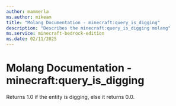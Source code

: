 ```yaml
---
author: mammerla
ms.author: mikeam
title: "Molang Documentation - minecraft:query_is_digging"
description: "Describes the minecraft:query_is_digging molang"
ms.service: minecraft-bedrock-edition
ms.date: 02/11/2025 
---
```


# Molang Documentation - minecraft:query_is_digging

Returns 1.0 if the entity is digging, else it returns 0.0.
